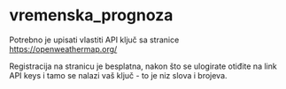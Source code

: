 # vremenska_prognoza

Potrebno je upisati vlastiti API ključ sa stranice https://openweathermap.org/

Registracija na stranicu je besplatna, nakon što se ulogirate otiđite na link API keys i tamo se nalazi vaš ključ - to je niz slova i brojeva.
